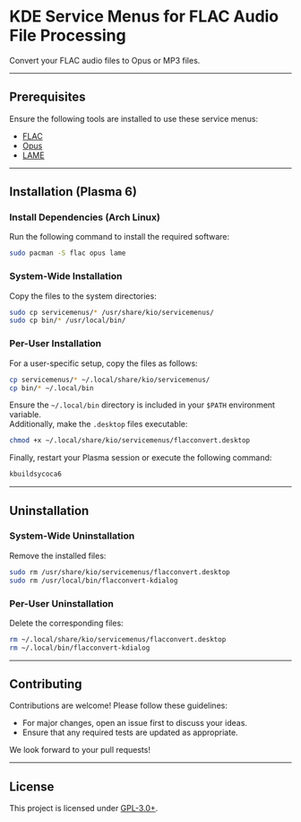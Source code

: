 # KDE Service Menus for FLAC Audio File Processing

Convert your FLAC audio files to Opus or MP3 files.

---

## Prerequisites

Ensure the following tools are installed to use these service menus:

- [FLAC](https://xiph.org/flac/)
- [Opus](https://opus-codec.org/downloads/)
- [LAME](https://lame.sourceforge.io/)

---

## Installation (Plasma 6)

### Install Dependencies (Arch Linux)

Run the following command to install the required software:

```bash
sudo pacman -S flac opus lame
```

### System-Wide Installation

Copy the files to the system directories:

```bash
sudo cp servicemenus/* /usr/share/kio/servicemenus/
sudo cp bin/* /usr/local/bin/
```

### Per-User Installation

For a user-specific setup, copy the files as follows:

```bash
cp servicemenus/* ~/.local/share/kio/servicemenus/
cp bin/* ~/.local/bin
```

Ensure the `~/.local/bin` directory is included in your `$PATH` environment variable.  
Additionally, make the `.desktop` files executable:

```bash
chmod +x ~/.local/share/kio/servicemenus/flacconvert.desktop
```

Finally, restart your Plasma session or execute the following command:

```bash
kbuildsycoca6
```

---

## Uninstallation

### System-Wide Uninstallation

Remove the installed files:

```bash
sudo rm /usr/share/kio/servicemenus/flacconvert.desktop
sudo rm /usr/local/bin/flacconvert-kdialog
```

### Per-User Uninstallation

Delete the corresponding files:

```bash
rm ~/.local/share/kio/servicemenus/flacconvert.desktop
rm ~/.local/bin/flacconvert-kdialog
```

---

## Contributing

Contributions are welcome! Please follow these guidelines:

- For major changes, open an issue first to discuss your ideas.
- Ensure that any required tests are updated as appropriate.

We look forward to your pull requests!

---

## License

This project is licensed under [GPL-3.0+](https://www.gnu.org/licenses/gpl-3.0.html).
